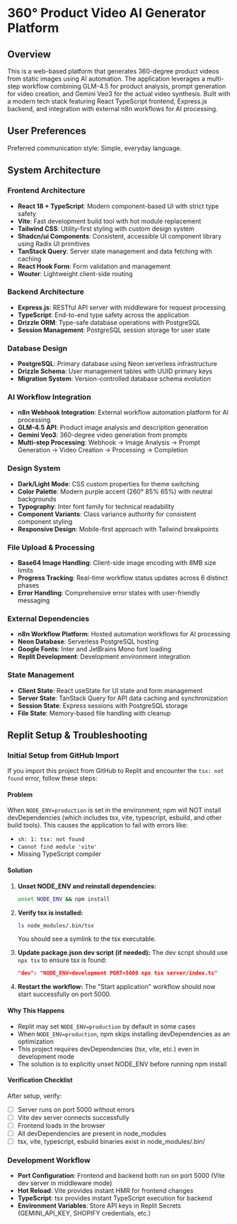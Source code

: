# 360° Product Video AI Generator Platform

## Overview

This is a web-based platform that generates 360-degree product videos from static images using AI automation. The application leverages a multi-step workflow combining GLM-4.5 for product analysis, prompt generation for video creation, and Gemini Veo3 for the actual video synthesis. Built with a modern tech stack featuring React TypeScript frontend, Express.js backend, and integration with external n8n workflows for AI processing.

## User Preferences

Preferred communication style: Simple, everyday language.

## System Architecture

### Frontend Architecture
- **React 18 + TypeScript**: Modern component-based UI with strict type safety
- **Vite**: Fast development build tool with hot module replacement
- **Tailwind CSS**: Utility-first styling with custom design system
- **Shadcn/ui Components**: Consistent, accessible UI component library using Radix UI primitives
- **TanStack Query**: Server state management and data fetching with caching
- **React Hook Form**: Form validation and management
- **Wouter**: Lightweight client-side routing

### Backend Architecture
- **Express.js**: RESTful API server with middleware for request processing
- **TypeScript**: End-to-end type safety across the application
- **Drizzle ORM**: Type-safe database operations with PostgreSQL
- **Session Management**: PostgreSQL session storage for user state

### Database Design
- **PostgreSQL**: Primary database using Neon serverless infrastructure
- **Drizzle Schema**: User management tables with UUID primary keys
- **Migration System**: Version-controlled database schema evolution

### AI Workflow Integration
- **n8n Webhook Integration**: External workflow automation platform for AI processing
- **GLM-4.5 API**: Product image analysis and description generation
- **Gemini Veo3**: 360-degree video generation from prompts
- **Multi-step Processing**: Webhook → Image Analysis → Prompt Generation → Video Creation → Processing → Completion

### Design System
- **Dark/Light Mode**: CSS custom properties for theme switching
- **Color Palette**: Modern purple accent (260° 85% 65%) with neutral backgrounds
- **Typography**: Inter font family for technical readability
- **Component Variants**: Class variance authority for consistent component styling
- **Responsive Design**: Mobile-first approach with Tailwind breakpoints

### File Upload & Processing
- **Base64 Image Handling**: Client-side image encoding with 8MB size limits
- **Progress Tracking**: Real-time workflow status updates across 6 distinct phases
- **Error Handling**: Comprehensive error states with user-friendly messaging

### External Dependencies
- **n8n Workflow Platform**: Hosted automation workflows for AI processing
- **Neon Database**: Serverless PostgreSQL hosting
- **Google Fonts**: Inter and JetBrains Mono font loading
- **Replit Development**: Development environment integration

### State Management
- **Client State**: React useState for UI state and form management
- **Server State**: TanStack Query for API data caching and synchronization
- **Session State**: Express sessions with PostgreSQL storage
- **File State**: Memory-based file handling with cleanup

## Replit Setup & Troubleshooting

### Initial Setup from GitHub Import

If you import this project from GitHub to Replit and encounter the `tsx: not found` error, follow these steps:

#### Problem
When `NODE_ENV=production` is set in the environment, npm will NOT install devDependencies (which includes tsx, vite, typescript, esbuild, and other build tools). This causes the application to fail with errors like:
- `sh: 1: tsx: not found`
- `Cannot find module 'vite'`
- Missing TypeScript compiler

#### Solution
1. **Unset NODE_ENV and reinstall dependencies:**
   ```bash
   unset NODE_ENV && npm install
   ```

2. **Verify tsx is installed:**
   ```bash
   ls node_modules/.bin/tsx
   ```
   You should see a symlink to the tsx executable.

3. **Update package.json dev script (if needed):**
   The dev script should use `npx tsx` to ensure tsx is found:
   ```json
   "dev": "NODE_ENV=development PORT=5000 npx tsx server/index.ts"
   ```

4. **Restart the workflow:**
   The "Start application" workflow should now start successfully on port 5000.

#### Why This Happens
- Replit may set `NODE_ENV=production` by default in some cases
- When `NODE_ENV=production`, npm skips installing devDependencies as an optimization
- This project requires devDependencies (tsx, vite, etc.) even in development mode
- The solution is to explicitly unset NODE_ENV before running npm install

#### Verification Checklist
After setup, verify:
- [ ] Server runs on port 5000 without errors
- [ ] Vite dev server connects successfully
- [ ] Frontend loads in the browser
- [ ] All devDependencies are present in node_modules
- [ ] tsx, vite, typescript, esbuild binaries exist in node_modules/.bin/

### Development Workflow
- **Port Configuration**: Frontend and backend both run on port 5000 (Vite dev server in middleware mode)
- **Hot Reload**: Vite provides instant HMR for frontend changes
- **TypeScript**: tsx provides instant TypeScript execution for backend
- **Environment Variables**: Store API keys in Replit Secrets (GEMINI_API_KEY, SHOPIFY credentials, etc.)